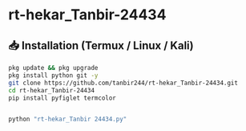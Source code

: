 # rt-hekar_Tanbir-24434


## 📥 Installation (Termux / Linux / Kali)

```bash
pkg update && pkg upgrade
pkg install python git -y
git clone https://github.com/tanbir244/rt-hekar_Tanbir-24434.git
cd rt-hekar_Tanbir-24434
pip install pyfiglet termcolor


python "rt-hekar_Tanbir 24434.py"

